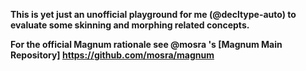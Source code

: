 **This is yet just an unofficial playground for me (@decltype-auto) to evaluate some skinning and morphing related concepts.**

**For the official Magnum rationale see  @mosra 's [Magnum Main Repository] https://github.com/mosra/magnum**
